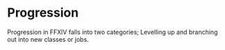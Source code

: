 # Progression

Progression in FFXIV falls into two categories; Levelling up and branching out into new classes or jobs.